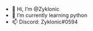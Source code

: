 - 👋 Hi, I’m @Zyklonic
- 🌱 I’m currently learning python
- 📫 Discord: Zyklonic#0594

<!---
Chronizzy/Chronizzy is a ✨ special ✨ repository because its `README.md` (this file) appears on your GitHub profile.
You can click the Preview link to take a look at your changes.
--->

